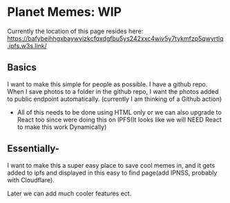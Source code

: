 # Planet Memes: WIP

Currently the location of this page resides here: https://bafybeihhgxbaywvizkcfqxdgfbu5ys242xxc4wiv5y7tykmfzp5qwyrtlq.ipfs.w3s.link/

## Basics

I want to make this simple for people as possible. 
I have a github repo. When I save photos to a folder in the github repo, I want the photos added to public endpoint automatically. (currently I am thinking of a Github action) 

- All of this needs to be done using HTML only or we can also upgrade to React too since were doing this on IPFS(It looks like we will NEED React to make this work Dynamically)

## Essentially- 
I want to make this a super easy place to save cool memes in, and it gets added to ipfs and displayed in this easy to find page(add IPNSS, probably with Cloudflare). 

Later we can add much cooler features ect. 
